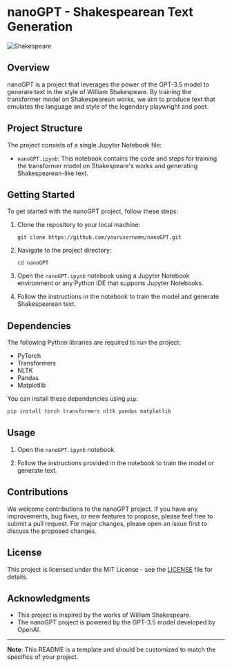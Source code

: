 # nanoGPT - Shakespearean Text Generation

![Shakespeare](https://upload.wikimedia.org/wikipedia/commons/thumb/a/a2/Shakespeare.jpg/220px-Shakespeare.jpg)

## Overview

nanoGPT is a project that leverages the power of the GPT-3.5 model to generate text in the style of William Shakespeare. By training the transformer model on Shakespearean works, we aim to produce text that emulates the language and style of the legendary playwright and poet.

## Project Structure

The project consists of a single Jupyter Notebook file:

- `nanoGPT.ipynb`: This notebook contains the code and steps for training the transformer model on Shakespeare's works and generating Shakespearean-like text.

## Getting Started

To get started with the nanoGPT project, follow these steps:

1. Clone the repository to your local machine:

   ```
   git clone https://github.com/yourusername/nanoGPT.git
   ```

2. Navigate to the project directory:

   ```
   cd nanoGPT
   ```

3. Open the `nanoGPT.ipynb` notebook using a Jupyter Notebook environment or any Python IDE that supports Jupyter Notebooks.

4. Follow the instructions in the notebook to train the model and generate Shakespearean text.

## Dependencies

The following Python libraries are required to run the project:

- PyTorch
- Transformers
- NLTK
- Pandas
- Matplotlib

You can install these dependencies using `pip`:

```bash
pip install torch transformers nltk pandas matplotlib
```

## Usage

1. Open the `nanoGPT.ipynb` notebook.

2. Follow the instructions provided in the notebook to train the model or generate text.

## Contributions

We welcome contributions to the nanoGPT project. If you have any improvements, bug fixes, or new features to propose, please feel free to submit a pull request. For major changes, please open an issue first to discuss the proposed changes.

## License

This project is licensed under the MIT License - see the [LICENSE](LICENSE) file for details.

## Acknowledgments

- This project is inspired by the works of William Shakespeare.
- The nanoGPT project is powered by the GPT-3.5 model developed by OpenAI.

---

**Note**: This README is a template and should be customized to match the specifics of your project.
